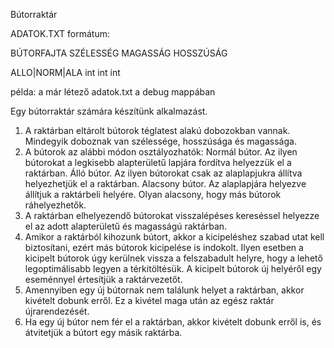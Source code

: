 Bútorraktár


ADATOK.TXT formátum:
 
BÚTORFAJTA     SZÉLESSÉG MAGASSÁG HOSSZÚSÁG 

ALLO|NORM|ALA       int       int    int

példa: a már létező adatok.txt a debug mappában


Egy bútorraktár számára készítünk alkalmazást.
1. A raktárban eltárolt bútorok téglatest alakú dobozokban vannak. Mindegyik
doboznak van szélessége, hosszúsága és magassága.
2. A bútorok az alábbi módon osztályozhatók:
 Normál bútor. Az ilyen bútorokat a legkisebb alapterületű lapjára fordítva
helyezzük el a raktárban.
 Álló bútor. Az ilyen bútorokat csak az alaplapjukra állítva helyezhetjük el a
raktárban.
 Alacsony bútor. Az alaplapjára helyezve állítjuk a raktárbeli helyére. Olyan
alacsony, hogy más bútorok ráhelyezhetők.
3. A raktárban elhelyezendő bútorokat visszalépéses kereséssel helyezze el az adott
alapterületű és magasságú raktárban.
4. Amikor a raktárból kihozunk bútort, akkor a kicipeléshez szabad utat kell
biztosítani, ezért más bútorok kicipelése is indokolt. Ilyen esetben a kicipelt
bútorok úgy kerülnek vissza a felszabadult helyre, hogy a lehető legoptimálisabb
legyen a térkitöltésük. A kicipelt bútorok új helyéről egy eseménnyel értesítjük a
raktárvezetőt.
5. Amennyiben egy új bútornak nem találunk helyet a raktárban, akkor kivételt
dobunk erről. Ez a kivétel maga után az egész raktár újrarendezését.
6. Ha egy új bútor nem fér el a raktárban, akkor kivételt dobunk erről is, és
átvitetjük a bútort egy másik raktárba.
